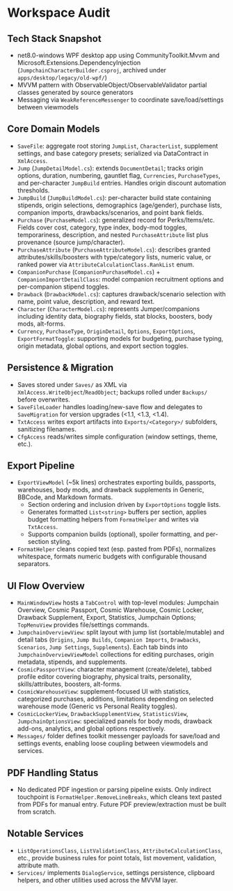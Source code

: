 <!--
MIT License

Copyright (c) 2025 Bloodawn

Permission is hereby granted, free of charge, to any person obtaining a copy
of this software and associated documentation files (the "Software"), to deal
in the Software without restriction, including without limitation the rights
to use, copy, modify, merge, publish, distribute, sublicense, and/or sell
copies of the Software, and to permit persons to whom the Software is
furnished to do so, subject to the following conditions:

The above copyright notice and this permission notice shall be included in all
copies or substantial portions of the Software.

THE SOFTWARE IS PROVIDED "AS IS", WITHOUT WARRANTY OF ANY KIND, EXPRESS OR
IMPLIED, INCLUDING BUT NOT LIMITED TO THE WARRANTIES OF MERCHANTABILITY,
FITNESS FOR A PARTICULAR PURPOSE AND NONINFRINGEMENT. IN NO EVENT SHALL THE
AUTHORS OR COPYRIGHT HOLDERS BE LIABLE FOR ANY CLAIM, DAMAGES OR OTHER
LIABILITY, WHETHER IN AN ACTION OF CONTRACT, TORT OR OTHERWISE, ARISING FROM,
OUT OF OR IN CONNECTION WITH THE SOFTWARE OR THE USE OR OTHER DEALINGS IN THE
SOFTWARE.
-->
# Workspace Audit

## Tech Stack Snapshot
- net8.0-windows WPF desktop app using CommunityToolkit.Mvvm and Microsoft.Extensions.DependencyInjection (`JumpchainCharacterBuilder.csproj`, archived under `apps/desktop/legacy/old-wpf/`)
- MVVM pattern with ObservableObject/ObservableValidator partial classes generated by source generators
- Messaging via `WeakReferenceMessenger` to coordinate save/load/settings between viewmodels

## Core Domain Models
- `SaveFile`: aggregate root storing `JumpList`, `CharacterList`, supplement settings, and base category presets; serialized via DataContract in `XmlAccess`.
- `Jump` (`JumpDetailModel.cs`): extends `DocumentDetail`; tracks origin options, duration, numbering, gauntlet flag, `Currencies`, `PurchaseTypes`, and per-character `JumpBuild` entries. Handles origin discount automation thresholds.
- `JumpBuild` (`JumpBuildModel.cs`): per-character build state containing stipends, origin selections, demographics (age/gender), purchase lists, companion imports, drawbacks/scenarios, and point bank fields.
- `Purchase` (`PurchaseModel.cs`): generalized record for Perks/Items/etc. Fields cover cost, category, type index, body-mod toggles, temporariness, description, and nested `PurchaseAttribute` list plus provenance (source jump/character).
- `PurchaseAttribute` (`PurchaseAttributeModel.cs`): describes granted attributes/skills/boosters with type/category lists, numeric value, or ranked power via `AttributeCalculationClass.RankList` enum.
- `CompanionPurchase` (`CompanionPurchaseModel.cs`) + `CompanionImportDetailClass`: model companion recruitment options and per-companion stipend toggles.
- `Drawback` (`DrawbackModel.cs`): captures drawback/scenario selection with name, point value, description, and reward text.
- `Character` (`CharacterModel.cs`): represents Jumper/companions including identity data, biography fields, stat blocks, boosters, body mods, alt-forms.
- `Currency`, `PurchaseType`, `OriginDetail`, `Options`, `ExportOptions`, `ExportFormatToggle`: supporting models for budgeting, purchase typing, origin metadata, global options, and export section toggles.

## Persistence & Migration
- Saves stored under `Saves/` as XML via `XmlAccess.WriteObject`/`ReadObject`; backups rolled under `Backups/` before overwrites.
- `SaveFileLoader` handles loading/new-save flow and delegates to `SaveMigration` for version upgrades (<1.1, <1.3, <1.4).
- `TxtAccess` writes export artifacts into `Exports/<Category>/` subfolders, sanitizing filenames.
- `CfgAccess` reads/writes simple configuration (window settings, theme, etc.).

## Export Pipeline
- `ExportViewModel` (~5k lines) orchestrates exporting builds, passports, warehouses, body mods, and drawback supplements in Generic, BBCode, and Markdown formats.
  - Section ordering and inclusion driven by `ExportOptions` toggle lists.
  - Generates formatted `List<string>` buffers per section, applies budget formatting helpers from `FormatHelper` and writes via `TxtAccess`.
  - Supports companion builds (optional), spoiler formatting, and per-section styling.
- `FormatHelper` cleans copied text (esp. pasted from PDFs), normalizes whitespace, formats numeric budgets with configurable thousand separators.

## UI Flow Overview
- `MainWindowView` hosts a `TabControl` with top-level modules: Jumpchain Overview, Cosmic Passport, Cosmic Warehouse, Cosmic Locker, Drawback Supplement, Export, Statistics, Jumpchain Options; `TopMenuView` provides file/settings commands.
- `JumpchainOverviewView`: split layout with jump list (sortable/mutable) and detail tabs (`Origins`, `Jump Builds`, `Companion Imports`, `Drawbacks`, `Scenarios`, `Jump Settings`, `Supplements`). Each tab binds into `JumpchainOverviewViewModel` collections for editing purchases, origin metadata, stipends, and supplements.
- `CosmicPassportView`: character management (create/delete), tabbed profile editor covering biography, physical traits, personality, skills/attributes, boosters, alt-forms.
- `CosmicWarehouseView`: supplement-focused UI with statistics, categorized purchases, additions, limitations depending on selected warehouse mode (Generic vs Personal Reality toggles).
- `CosmicLockerView`, `DrawbackSupplementView`, `StatisticsView`, `JumpchainOptionsView`: specialized panels for body mods, drawback add-ons, analytics, and global options respectively.
- `Messages/` folder defines toolkit messenger payloads for save/load and settings events, enabling loose coupling between viewmodels and services.

## PDF Handling Status
- No dedicated PDF ingestion or parsing pipeline exists. Only indirect touchpoint is `FormatHelper.RemoveLineBreaks`, which cleans text pasted from PDFs for manual entry. Future PDF preview/extraction must be built from scratch.

## Notable Services
- `ListOperationsClass`, `ListValidationClass`, `AttributeCalculationClass`, etc., provide business rules for point totals, list movement, validation, attribute math.
- `Services/` implements `DialogService`, settings persistence, clipboard helpers, and other utilities used across the MVVM layer.
